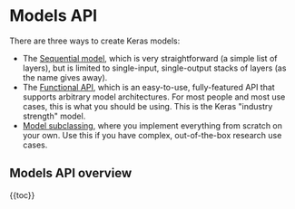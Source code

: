 # Models API

There are three ways to create Keras models:

- The [Sequential model](/guides/sequential_model), which is very straightforward (a simple list of layers),
    but is limited to single-input, single-output stacks of layers (as the name gives away).
- The [Functional API](/guides/functional_api), which is an easy-to-use, fully-featured API that supports arbitrary model architectures.
    For most people and most use cases, this is what you should be using. This is the Keras "industry strength" model.
- [Model subclassing](/guides/making_new_layers_and_models_via_subclassing), where you implement everything from scratch on your own.
    Use this if you have complex, out-of-the-box research use cases.


## Models API overview

{{toc}}

